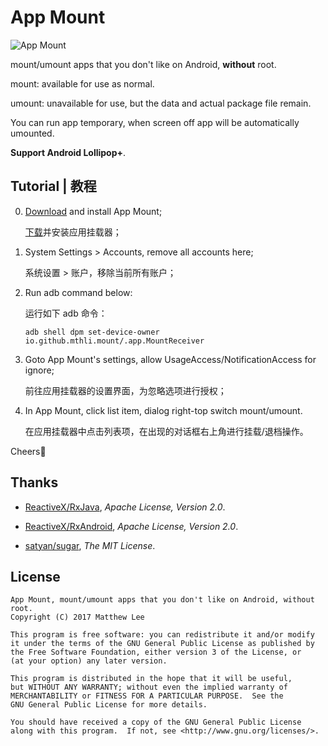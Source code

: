App Mount
===

![App Mount](https://github.com/mthli/Mount/blob/master/app/src/main/res/mipmap-xhdpi/ic_launcher.png "App Mount")

mount/umount apps that you don't like on Android, **without** root.

mount: available for use as normal.

umount: unavailable for use, but the data and actual package file remain.

You can run app temporary, when screen off app will be automatically umounted.

**Support Android Lollipop+**.

## Tutorial | 教程

 0. [Download](https://github.com/mthli/Mount/releases "mthli/Mount/releases") and install App Mount;
 
    [下载](https://github.com/mthli/Mount/releases "mthli/Mount/releases")并安装应用挂载器；

 1. System Settings > Accounts, remove all accounts here;

    系统设置 > 账户，移除当前所有账户；

 2. Run adb command below:
 
    运行如下 adb 命令：

    `adb shell dpm set-device-owner io.github.mthli.mount/.app.MountReceiver`

 3. Goto App Mount's settings, allow UsageAccess/NotificationAccess for ignore;
 
    前往应用挂载器的设置界面，为忽略选项进行授权；

 4. In App Mount, click list item, dialog right-top switch mount/umount.
 
    在应用挂载器中点击列表项，在出现的对话框右上角进行挂载/退档操作。

Cheers🍻 

## Thanks

 - [ReactiveX/RxJava](https://github.com/ReactiveX/RxJava "ReactiveX/RxJava"), *Apache License, Version 2.0*.

 - [ReactiveX/RxAndroid](https://github.com/ReactiveX/RxAndroid "ReactiveX/RxAndroid"), *Apache License, Version 2.0*.

 - [satyan/sugar](https://github.com/satyan/sugar "satyan/sugar"), *The MIT License*.

## License

    App Mount, mount/umount apps that you don't like on Android, without root.
    Copyright (C) 2017 Matthew Lee

    This program is free software: you can redistribute it and/or modify
    it under the terms of the GNU General Public License as published by
    the Free Software Foundation, either version 3 of the License, or
    (at your option) any later version.

    This program is distributed in the hope that it will be useful,
    but WITHOUT ANY WARRANTY; without even the implied warranty of
    MERCHANTABILITY or FITNESS FOR A PARTICULAR PURPOSE.  See the
    GNU General Public License for more details.

    You should have received a copy of the GNU General Public License
    along with this program.  If not, see <http://www.gnu.org/licenses/>.
